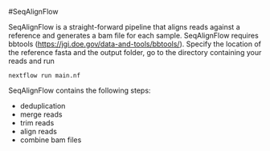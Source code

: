 #SeqAlignFlow

SeqAlignFlow is a straight-forward pipeline that aligns reads against a reference and generates a bam file for each sample. SeqAlignFlow requires bbtools (https://jgi.doe.gov/data-and-tools/bbtools/).
Specify the location of the reference fasta and the output folder, go to the directory containing your reads and run

```
nextflow run main.nf
```

SeqAlignFlow contains the following steps:
- deduplication
- merge reads
- trim reads
- align reads
- combine bam files
